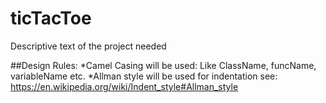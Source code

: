 # ticTacToe

Descriptive text of the project needed

##Design Rules:
*Camel Casing will be used: Like ClassName, funcName, variableName etc.
*Allman style will be used for indentation see: https://en.wikipedia.org/wiki/Indent_style#Allman_style

